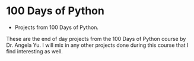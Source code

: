 # 100 Days of Python
- Projects from 100 Days of Python.  

These are the end of day projects from the 100 Days of Python course by Dr. Angela Yu.  I will mix in any other projects done during this course that I find interesting as well. 

